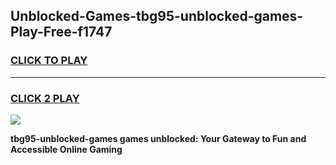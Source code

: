 
## Unblocked-Games-tbg95-unblocked-games-Play-Free-f1747
<h3>
<a href="https://premium76.site?title=tbg95-unblocked-games&ref=23A">CLICK TO PLAY</a></h3>
<hr>

<h3>
<a href="https://premium76.site?title=tbg95-unblocked-games&ref=23A">CLICK 2 PLAY</a>
  
</h3>

<a href="https://premium76.site?title=tbg95-unblocked-games&ref=23A"><img src="https://clearcache.store/games.png"></a>


**tbg95-unblocked-games games unblocked: Your Gateway to Fun and Accessible Online Gaming**
